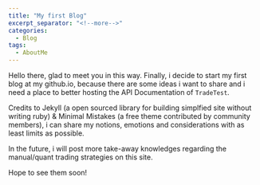 ```yaml
---
title: "My first Blog"
excerpt_separator: "<!--more-->"
categories:
  - Blog
tags:
  - AboutMe
---
```


Hello there, glad to meet you in this way. Finally, i decide to start my first blog at my github.io, because there are some ideas i want to share and i need a place to better hosting the API Documentation of `TradeTest`. 

Credits to Jekyll (a open sourced library for building simplfied site without writing ruby) &
Minimal Mistakes (a free theme contributed by community members), i can share my notions, emotions and considerations with as least limits as possible.

In the future, i will post more take-away knowledges regarding the manual/quant trading strategies on this site. 

Hope to see them soon! 
